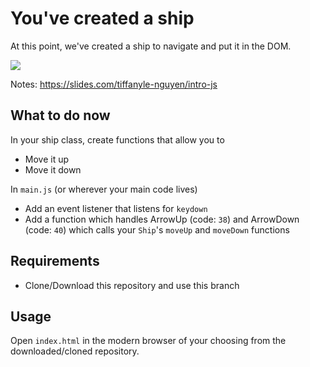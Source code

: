 # You've created a ship

At this point, we've created a ship to navigate and put it in the DOM.

![](https://github.com/sirMerr/spaceship-game/blob/1.creation_vaisseau/src/static/Spaceship.svg)

Notes: https://slides.com/tiffanyle-nguyen/intro-js

## What to do now

In your ship class, create functions that allow you to

- Move it up
- Move it down

In `main.js` (or wherever your main code lives)

- Add an event listener that listens for `keydown`
- Add a function which handles ArrowUp (code: `38`) and ArrowDown (code: `40`) which calls your `Ship`'s `moveUp` and `moveDown` functions

## Requirements

- Clone/Download this repository and use this branch

## Usage

Open `index.html` in the modern browser of your choosing from the downloaded/cloned repository.
